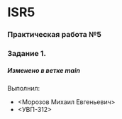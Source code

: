 # ISR5
### Практическая работа №5
### Задание 1.
##### Изменено в ветке main

Выполнил:
* <Морозов Михаил Евгеньевич>
* <УВП-312>
